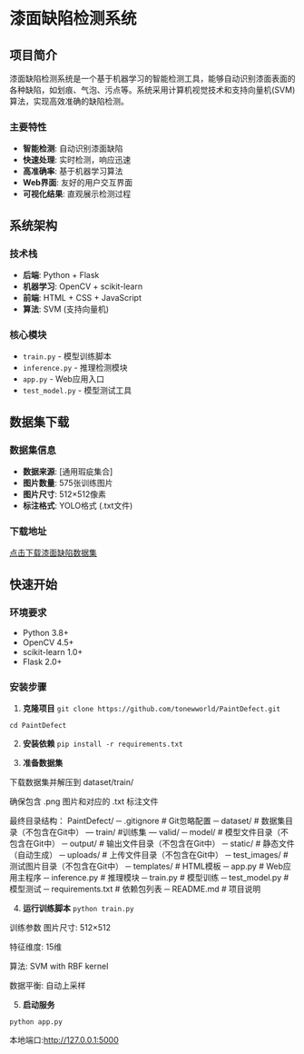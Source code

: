 #  漆面缺陷检测系统

##  项目简介

漆面缺陷检测系统是一个基于机器学习的智能检测工具，能够自动识别漆面表面的各种缺陷，如划痕、气泡、污点等。系统采用计算机视觉技术和支持向量机(SVM)算法，实现高效准确的缺陷检测。

###  主要特性
-  **智能检测**: 自动识别漆面缺陷
-  **快速处理**: 实时检测，响应迅速  
-  **高准确率**: 基于机器学习算法
-  **Web界面**: 友好的用户交互界面
-  **可视化结果**: 直观展示检测过程

##  系统架构

### 技术栈
- **后端**: Python + Flask
- **机器学习**: OpenCV + scikit-learn
- **前端**: HTML + CSS + JavaScript
- **算法**: SVM (支持向量机)

### 核心模块
- `train.py` - 模型训练脚本
- `inference.py` - 推理检测模块
- `app.py` - Web应用入口
- `test_model.py` - 模型测试工具

##  数据集下载

### 数据集信息
- **数据来源**: [通用瑕疵集合]
- **图片数量**: 575张训练图片
- **图片尺寸**: 512×512像素
- **标注格式**: YOLO格式 (.txt文件)

### 下载地址
 [点击下载漆面缺陷数据集](  https://gitcode.com/open-source-toolkit/1ce67  )


##  快速开始

### 环境要求
- Python 3.8+
- OpenCV 4.5+
- scikit-learn 1.0+
- Flask 2.0+

### 安装步骤

1. **克隆项目**
`git clone https://github.com/tonewworld/PaintDefect.git`

`cd PaintDefect`

2. **安装依赖**
`pip install -r requirements.txt`

3. **准备数据集**

下载数据集并解压到 dataset/train/

确保包含 .png 图片和对应的 .txt 标注文件

最终目录结构：
PaintDefect/
─ .gitignore # Git忽略配置
─ dataset/ # 数据集目录（不包含在Git中）
    — train/ #训练集
    — valid/
─ model/ # 模型文件目录（不包含在Git中）
─ output/ # 输出文件目录（不包含在Git中）
─ static/ # 静态文件（自动生成）
    ─ uploads/ # 上传文件目录（不包含在Git中）
─ test_images/ # 测试图片目录（不包含在Git中）
─ templates/ # HTML模板
─ app.py # Web应用主程序
─ inference.py # 推理模块
─ train.py # 模型训练
─ test_model.py # 模型测试
─ requirements.txt # 依赖包列表
─ README.md # 项目说明

4. **运行训练脚本**
`python train.py`

训练参数
图片尺寸: 512×512

特征维度: 15维

算法: SVM with RBF kernel

数据平衡: 自动上采样

5. **启动服务**

`python app.py`

本地端口:http://127.0.0.1:5000
